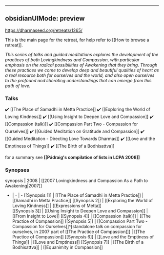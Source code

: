 
---
obsidianUIMode: preview
---
https://dharmaseed.org/retreats/1265/

This is the main page for the retreat, for help refer to [[How to browse a retreat]].

_This series of talks and guided meditations explores the development of the practices of both Lovingkindness and Compassion, with particular emphasis on the radical possibilities of Awakening that they bring. Through these practices we come to develop deep and beautiful qualities of heart as a real resource both for ourselves and the world, and also open ourselves to the profound and liberating understandings that can emerge from this path of love._

### Talks
✔️ [[The Place of Samadhi in Metta Practice]] 
✔️ [[Exploring the World of Loving Kindness]]
✔️ [[Using Insight to Deepen Love and Compassion]]
✔️ [[Compassion (talk)]]
✔️ [[Compassion Part Two - Compassion for Ourselves]]
✔️ [[Guided Meditation on Gratitude and Compassion]]
✔️ [[Guided Meditation - Directing Love Towards Dharmas]]
✔️ [[Love and the Emptiness of Things]]
✔️ [[The Birth of a Bodhisattva]]

for a summary see **[[Pádraig's compilation of lists in LCPA 2008]]**
<br/>

### Synopses
synopsis | 2008 | [[2007 Lovingkindness and Compassion As a Path to Awakening\|2007]]
- | - | -
[[Synopsis 1]] | [[The Place of Samadhi in Metta Practice]] | [[Samadhi in Metta Practice]]
[[Synopsis 2]] | [[Exploring the World of Loving Kindness]] | [[Expressions of Metta]]	
[[Synopsis 3]] | [[Using Insight to Deepen Love and Compassion]] | [[From Insight to Love]]
[[Synopsis 4]] | [[Compassion (talk)]] | [[The Practice of Compassion]]	
[[Synopsis 5]] | [[Compassion Part Two - Compassion for Ourselves]]^[standalone talk on compassion for ourselves, in 2007 part of [[The Practice of Compassion]]] | [[The Practice of Compassion]]
[[Synopsis 6]] | [[Love and the Emptiness of Things]] | [[Love and Emptiness]]
[[Synopsis 7]] | [[The Birth of a Bodhisattva]] | [[Equanimity in Compassion]]